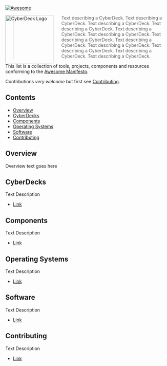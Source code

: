 <!-- ======================================== README.md Start ======================================== -->


<!-- ------------------------------ Intro Start ------------------------------ -->

[![Awesome](https://cdn.rawgit.com/sindresorhus/awesome/d7305f38d29fed78fa85652e3a63e154dd8e8829/media/badge.svg)](https://github.com/sindresorhus/awesome)

<a href="https://placehold.co/150"><img src="https://placehold.co/150" alt="CyberDeck Logo" align="left" style="margin-right: 25px" height=150></a>

> Text describing a CyberDeck.  Text describing a CyberDeck.  Text describing a CyberDeck.  Text describing a CyberDeck.  Text describing a CyberDeck.  Text describing a CyberDeck.  Text describing a CyberDeck.  Text describing a CyberDeck.  Text describing a CyberDeck.  Text describing a CyberDeck.  Text describing a CyberDeck.  Text describing a CyberDeck.  

This list is a collection of tools, projects, components and resources conforming to the [Awesome Manifesto](https://github.com/sindresorhus/awesome/blob/main/awesome.md).

Contributions *very welcome* but first see [Contributing](#contributing).

<!-- ------------------------------ Intro End ------------------------------ -->


<!-- ------------------------------ Contents Start ------------------------------ -->

## Contents

- [Overview](#overview)
- [CyberDecks](#cyberdecks)
- [Components](#components)
- [Operating Systems](#operating-systems)
- [Software](#software)
- [Contributing](#contributing)

<!-- ------------------------------ Contents End ------------------------------ -->


<!-- ------------------------------ Overview Start ------------------------------ -->

## Overview

Overview text goes here

<!-- ------------------------------ Overview End ------------------------------ -->


<!-- ------------------------------ CyberDecks Start ------------------------------ -->

## CyberDecks

Text Description

 - [Link](link)

<!-- ------------------------------ CyberDecks End ------------------------------ -->


<!-- ------------------------------ Components Start ------------------------------ -->

## Components

Text Description

 - [Link](link)

<!-- ------------------------------ Components End ------------------------------ -->


<!-- ------------------------------ Operating Systems Start ------------------------------ -->

## Operating Systems

Text Description

 - [Link](link)

<!-- ------------------------------ Operating Systems End ------------------------------ -->


<!-- ------------------------------ Software Start ------------------------------ -->

## Software

Text Description

 - [Link](link)

<!-- ------------------------------ Software End ------------------------------ -->


<!-- ------------------------------ Contributing Start ------------------------------ -->

## Contributing

Text Description

 - [Link](link)

<!-- ------------------------------ Contributing End ------------------------------ -->


<!-- ======================================== README.md Start ======================================== -->
